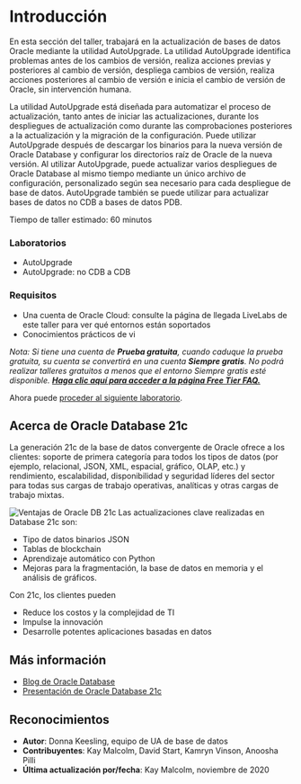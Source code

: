 # Introducción

En esta sección del taller, trabajará en la actualización de bases de datos Oracle mediante la utilidad AutoUpgrade. La utilidad AutoUpgrade identifica problemas antes de los cambios de versión, realiza acciones previas y posteriores al cambio de versión, despliega cambios de versión, realiza acciones posteriores al cambio de versión e inicia el cambio de versión de Oracle, sin intervención humana.

La utilidad AutoUpgrade está diseñada para automatizar el proceso de actualización, tanto antes de iniciar las actualizaciones, durante los despliegues de actualización como durante las comprobaciones posteriores a la actualización y la migración de la configuración. Puede utilizar AutoUpgrade después de descargar los binarios para la nueva versión de Oracle Database y configurar los directorios raíz de Oracle de la nueva versión. Al utilizar AutoUpgrade, puede actualizar varios despliegues de Oracle Database al mismo tiempo mediante un único archivo de configuración, personalizado según sea necesario para cada despliegue de base de datos. AutoUpgrade también se puede utilizar para actualizar bases de datos no CDB a bases de datos PDB.

Tiempo de taller estimado: 60 minutos

### Laboratorios

*   AutoUpgrade
*   AutoUpgrade: no CDB a CDB

### Requisitos

*   Una cuenta de Oracle Cloud: consulte la página de llegada LiveLabs de este taller para ver qué entornos están soportados
*   Conocimientos prácticos de vi

_Nota: Si tiene una cuenta de **Prueba gratuita**, cuando caduque la prueba gratuita, su cuenta se convertirá en una cuenta **Siempre gratis**. No podrá realizar talleres gratuitos a menos que el entorno Siempre gratis esté disponible. **[Haga clic aquí para acceder a la página Free Tier FAQ.](https://www.oracle.com/cloud/free/faq.html)**_

Ahora puede [proceder al siguiente laboratorio](#next).

## Acerca de Oracle Database 21c

La generación 21c de la base de datos convergente de Oracle ofrece a los clientes: soporte de primera categoría para todos los tipos de datos (por ejemplo, relacional, JSON, XML, espacial, gráfico, OLAP, etc.) y rendimiento, escalabilidad, disponibilidad y seguridad líderes del sector para todas sus cargas de trabajo operativas, analíticas y otras cargas de trabajo mixtas.

![Ventajas de Oracle DB 21c](images/21c-support.png "Ventajas de Oracle DB 21c") Las actualizaciones clave realizadas en Database 21c son:

*   Tipo de datos binarios JSON
*   Tablas de blockchain
*   Aprendizaje automático con Python
*   Mejoras para la fragmentación, la base de datos en memoria y el análisis de gráficos.

Con 21c, los clientes pueden

*   Reduce los costos y la complejidad de TI
*   Impulse la innovación
*   Desarrolle potentes aplicaciones basadas en datos

## Más información

*   [Blog de Oracle Database](http://blogs.oracle.com/database)
*   [Presentación de Oracle Database 21c](https://blogs.oracle.com/database/introducing-oracle-database-21c)

## Reconocimientos

*   **Autor**: Donna Keesling, equipo de UA de base de datos
*   **Contribuyentes**: Kay Malcolm, David Start, Kamryn Vinson, Anoosha Pilli
*   **Última actualización por/fecha**: Kay Malcolm, noviembre de 2020